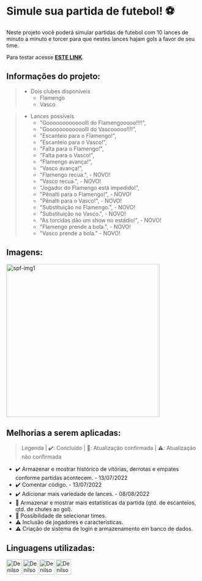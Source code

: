 # Simule sua partida de futebol! ⚽
Neste projeto você poderá simular partidas de futebol com 10 lances de minuto a minuto e torcer para que nestes lances hajam gols a favor de seu time.

Para testar acesse [**ESTE LINK**](https://simulador-partida-futebol.herokuapp.com/).
## Informações do projeto:
> - Dois clubes disponíveis
>   - Flamengo
>   - Vasco

> - Lances possíveis
>   - "Goooooooooooolll do Flamengooooo!!!!",
>   - "Goooooooooooolll do Vascooooo!!!!",
>   - "Escanteio para o Flamengo!",
>   - "Escanteio para o Vasco!",
>   - "Falta para o Flamengo!",
>   - "Falta para o Vasco!",
>   - "Flamengo avança!",
>   - "Vasco avança!",
>   - "Flamengo recua.", - NOVO!
>   - "Vasco recua.", - NOVO!
>   - "Jogador do Flamengo está impedido!",
>   - "Pênalti para o Flamengo!", - NOVO!
>   - "Pênalti para o Vasco!", - NOVO!
>   - "Substituição no Flamengo.", - NOVO!
>   - "Substituição no Vasco.", - NOVO!
>   - "As torcidas dão um show no estádio!", - NOVO!
>   - "Flamengo prende a bola.", - NOVO!
>   - "Vasco prende a bola." - NOVO!


## Imagens:
<picture><img width="400px" src="https://i.ibb.co/jf79X32/spf-img1.png" alt="spf-img1" border="0"></picture>

## Melhorias a serem aplicadas:
> Legenda | ✔️: Concluído | 🔄: Atualização confirmada | ⚠️: Atualização não confirmada
- ✔️ Armazenar e mostrar histórico de vitórias, derrotas e empates conforme partidas acontecem. - 13/07/2022
- ✔️ Comentar código. - 13/07/2022
- ✔️ Adicionar mais variedade de lances. - 08/08/2022
- 🔄 Armazenar e mostrar mais estatísticas da partida (qtd. de escanteios, qtd. de chutes ao gol).
- 🔄 Possibilidade de selecionar times.
- ⚠️ Inclusão de jogadores e características.
- ⚠️ Criação de sistema de login e armazenamento em banco de dados.

## Linguagens utilizadas:
<a href="https://html.com/html5/">
 <img align="left" width="40px" src="https://img.shields.io/badge/-241F31?logo=html5" alt="DenilsonBrito-HTML-5" />
</a>
<a href="https://www.w3schools.com/css/css_website_layout.asp">
 <img align="left" width="40px" src="https://img.shields.io/badge/-241F31?logo=css3" alt="DenilsonBrito-CSS-3" />
</a>
<a href="https://nodejs.org/pt-br/">
 <img align="left" width="40px" src="https://img.shields.io/badge/-241F31?logo=node.js" alt="DenilsonBrito-NodeJS" />
</a>
<a href="https://expressjs.com/">
 <img align="left" width="40px" src="https://img.shields.io/badge/-241F31?logo=express" alt="DenilsonBrito-Express" />
</a>
